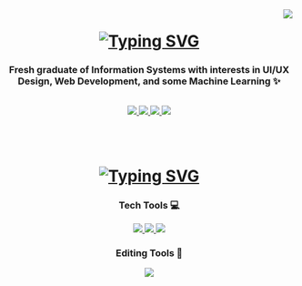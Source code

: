 <img align='right' src="https://visitor-badge.laobi.icu/badge?page_id=rrxzyy.rrxzyy"/>

<h1 align='center'>
<a href="https://git.io/typing-svg">
<img src="https://readme-typing-svg.demolab.com?font=Fira+Code&weight=600&duration=4000&pause=500&center=true&vCenter=true&width=435&lines=Hi+Yall+!+%F0%9F%A4%98%F0%9F%8F%BB%F0%9F%94%A5;Wellcome+!+%F0%9F%98%84" alt="Typing SVG" />
</a>
</h1>

<h3 align='center'>Fresh graduate of Information Systems with interests in UI/UX Design, Web Development, and some Machine Learning ✨</h3>

<br/>

<div align="center">
  <a href="https://www.linkedin.com/in/faqihbahreisy">
    <img src="https://img.shields.io/badge/LinkedIn-0077B5?style=for-the-badge&logo=linkedin&logoColor=white"/>
  </a>
  <a href="mailto:reikun1207@gmail.com">
    <img src="https://img.shields.io/badge/Gmail-D14836?style=for-the-badge&logo=gmail&logoColor=white"/>
  </a>
  <a href="https://faqihbahreisy.vercel.app">
    <img src="https://img.shields.io/badge/Portfolio-255E63?style=for-the-badge&logo=rrxzyy&logoColor=white"/>
  </a>
  <a href="https://instagram.com/faqihbahreisy">
    <img src="https://img.shields.io/badge/Instagram-E4405F?style=for-the-badge&logo=instagram&logoColor=white"/>
  </a>
</div>

<br/><br/>

<h1 align='center'>
<a href="https://git.io/typing-svg">
<img src="https://readme-typing-svg.demolab.com?font=Fira+Code&weight=600&duration=4000&pause=500&center=true&vCenter=true&width=435&lines=framework that I used and learnt." alt="Typing SVG" />
</a>
</h1>

<div align="center">
  <h3>Tech Tools 💻</h3>
  <a href="https://skillicons.dev/">
    <img src="https://skillicons.dev/icons?i=html,css,js,tailwind,react" />
    <img src="https://skillicons.dev/icons?i=vue,php,laravel,mysql,postgres" />
    <img src="https://skillicons.dev/icons?i=python,tensorflow,java,mongodb,express" />
  </a>
  <br/>
  <h3>Editing Tools 📸</h3>
  <a href="https://skillicons.dev/">
    <img src="https://skillicons.dev/icons?i=figma,ps,ai,pr,ae" />
  </a>
</div>

